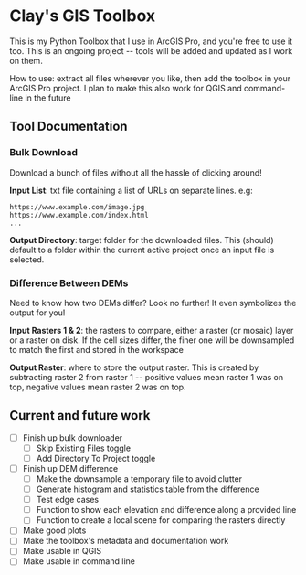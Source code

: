 # Clay's GIS Toolbox
This is my Python Toolbox that I use in ArcGIS Pro, and you're free to use it too. This is an ongoing project -- tools will be added and updated as I work on them.

How to use: extract all files wherever you like, then add the toolbox in your ArcGIS Pro project. I plan to make this also work for QGIS and command-line in the future


## Tool Documentation
### Bulk Download
Download a bunch of files without all the hassle of clicking around!

**Input List**: txt file containing a list of URLs on separate lines. e.g:
```
https://www.example.com/image.jpg
https://www.example.com/index.html
... 
```
**Output Directory**: target folder for the downloaded files. This (should) default to a folder within the current active project once an input file is selected.


### Difference Between DEMs
Need to know how two DEMs differ? Look no further! It even symbolizes the output for you!

**Input Rasters 1 & 2**: the rasters to compare, either a raster (or mosaic) layer or a raster on disk. If the cell sizes differ, the finer one will be downsampled to match the first and stored in the workspace

**Output Raster**: where to store the output raster. This is created by subtracting raster 2 from raster 1 -- positive values mean raster 1 was on top, negative values mean raster 2 was on top.



## Current and future work
- [ ] Finish up bulk downloader
    - [ ] Skip Existing Files toggle
    - [ ] Add Directory To Project toggle
- [ ] Finish up DEM difference
    - [ ] Make the downsample a temporary file to avoid clutter
    - [ ] Generate histogram and statistics table from the difference
    - [ ] Test edge cases
    - [ ] Function to show each elevation and difference along a provided line
    - [ ] Function to create a local scene for comparing the rasters directly
- [ ] Make good plots
- [ ] Make the toolbox's metadata and documentation work
- [ ] Make usable in QGIS
- [ ] Make usable in command line

